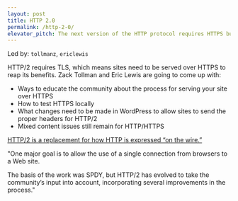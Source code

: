 ```yaml
---
layout: post
title: HTTP 2.0
permalink: /http-2-0/
elevator_pitch: The next version of the HTTP protocol requires HTTPS but offers some awesome speed advantages.
---
```


Led by: `tollmanz`, `ericlewis`

HTTP/2 requires TLS, which means sites need to be served over HTTPS to reap its benefits.
Zack Tollman and Eric Lewis are going to come up with:

* Ways to educate the community about the process for serving your site over HTTPS
* How to test HTTPS locally
* What changes need to be made in WordPress to allow sites to send the proper headers for HTTP/2
* Mixed content issues still remain for HTTP/HTTPS

[HTTP/2 is a replacement for how HTTP is expressed “on the wire.”](https://http2.github.io/)

"One major goal is to allow the use of a single connection from browsers to a Web site.

The basis of the work was SPDY, but HTTP/2 has evolved to take the community’s input into account, incorporating several improvements in the process."